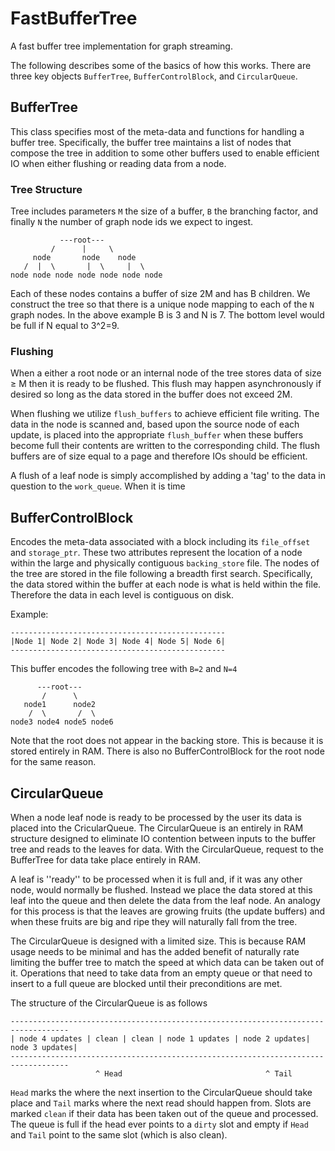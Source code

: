 # FastBufferTree
A fast buffer tree implementation for graph streaming. 

The following describes some of the basics of how this works. There are three key objects `BufferTree`, `BufferControlBlock`, and `CircularQueue`.

## BufferTree
This class specifies most of the meta-data and functions for handling a buffer tree. Specifically, the buffer tree maintains a list of nodes that compose the tree in addition to some other buffers used to enable efficient IO when either flushing or reading data from a node.

### Tree Structure
Tree includes parameters `M` the size of a buffer, `B` the branching factor, and finally `N` the number of graph node ids we expect to ingest.

```
           ---root---
         /      |     \
     node       node    node
   /  |  \       |  \     |  \
node node node node node node node
```

Each of these nodes contains a buffer of size 2M and has B children. We construct the tree so that there is a unique node mapping to each of the `N` graph nodes. In the above example B is 3 and N is 7. The bottom level would be full if N equal to 3^2=9.

### Flushing
When a either a root node or an internal node of the tree stores data of size ≥ M then it is ready to be flushed. This flush may happen asynchronously if desired so long as the data stored in the buffer does not exceed 2M.

When flushing we utilize `flush_buffers` to achieve efficient file writing. The data in the node is scanned and, based upon the source node of each update, is placed into the appropriate `flush_buffer` when these buffers become full their contents are written to the corresponding child. The flush buffers are of size equal to a page and therefore IOs should be efficient.

A flush of a leaf node is simply accomplished by adding a 'tag' to the data in question to the `work_queue`. When it is time 


## BufferControlBlock
Encodes the meta-data associated with a block including its `file_offset` and `storage_ptr`. These two attributes represent the location of a node within the large and physically contiguous `backing_store` file. The nodes of the tree are stored in the file following a breadth first search. Specifically, the data stored within the buffer at each node is what is held within the file. Therefore the data in each level is contiguous on disk.

Example:  
```
------------------------------------------------
|Node 1| Node 2| Node 3| Node 4| Node 5| Node 6|
------------------------------------------------
```

This buffer encodes the following tree with `B=2` and `N=4`
```
      ---root---
       /      \      
   node1      node2    
    /  \       /  \  
node3 node4 node5 node6
```

Note that the root does not appear in the backing store. This is because it is stored entirely in RAM. There is also no BufferControlBlock for the root node for the same reason.

## CircularQueue
When a node leaf node is ready to be processed by the user its data is placed into the CricularQueue. The CircularQueue is an entirely in RAM structure designed to eliminate IO contention between inputs to the buffer tree and reads to the leaves for data. With the CircularQueue, request to the BufferTree for data take place entirely in RAM.

A leaf is ''ready'' to be processed when it is full and, if it was any other node, would normally be flushed. Instead we place the data stored at this leaf into the queue and then delete the data from the leaf node. An analogy for this process is that the leaves are growing fruits (the update buffers) and when these fruits are big and ripe they will naturally fall from the tree.

The CircularQueue is designed with a limited size. This is because RAM usage needs to be minimal and has the added benefit of naturally rate limiting the buffer tree to match the speed at which data can be taken out of it. Operations that need to take data from an empty queue or that need to insert to a full queue are blocked until their preconditions are met.

The structure of the CircularQueue is as follows
```
-----------------------------------------------------------------------------------
| node 4 updates | clean | clean | node 1 updates | node 2 updates| node 3 updates|
-----------------------------------------------------------------------------------
                   ^ Head                                ^ Tail
```

`Head` marks the where the next insertion to the CircularQueue should take place and `Tail` marks where the next read should happen from. Slots are marked `clean` if their data has been taken out of the queue and processed. The queue is full if the head ever points to a `dirty` slot and empty if `Head` and `Tail` point to the same slot (which is also clean).
